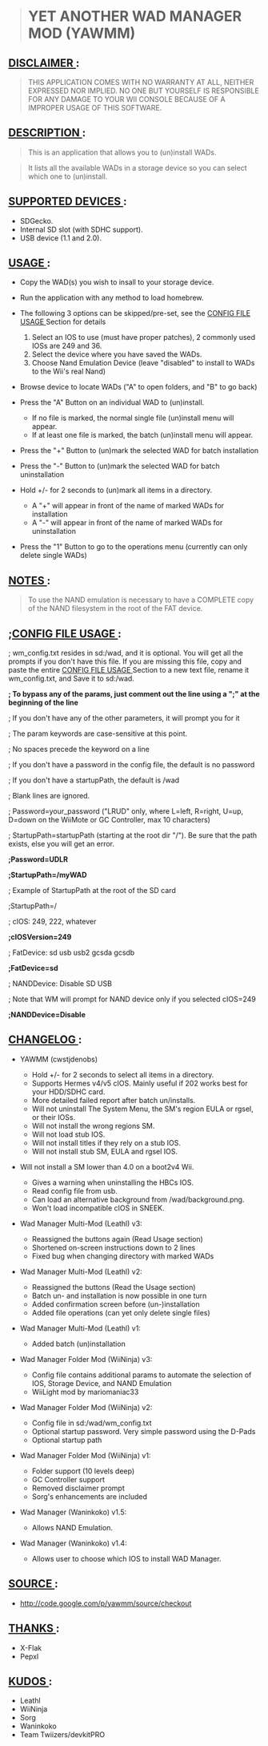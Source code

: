 > # YET ANOTHER WAD MANAGER MOD (YAWMM) #

## [DISCLAIMER ](.md): ##

> THIS APPLICATION COMES WITH NO WARRANTY AT ALL, NEITHER EXPRESSED NOR IMPLIED.
> NO ONE BUT YOURSELF IS RESPONSIBLE FOR ANY DAMAGE TO YOUR WII CONSOLE
> BECAUSE OF A IMPROPER USAGE OF THIS SOFTWARE.


## [DESCRIPTION ](.md): ##

> This is an application that allows you to (un)install WADs.

> It lists all the available WADs in a storage device
> so you can select which one to (un)install.


## [SUPPORTED DEVICES ](.md): ##

  * SDGecko.
  * Internal SD slot (with SDHC support).
  * USB device (1.1 and 2.0).


## [USAGE ](.md): ##

  * Copy the WAD(s) you wish to insall to your storage device.
  * Run the application with any method to load homebrew.

  * The following 3 options can be skipped/pre-set, see the [CONFIG FILE USAGE ](.md) Section for details
    1. Select an IOS to use (must have proper patches), 2 commonly used IOSs are 249 and 36.
    1. Select the device where you have saved the WADs.
    1. Choose Nand Emulation Device (leave "disabled" to install to WADs to the Wii's real Nand)

  * Browse device to locate WADs ("A" to open folders, and "B" to go back)

  * Press the "A" Button on an individual WAD to (un)install.
    * If no file is marked, the normal single file (un)install menu will appear.
    * If at least one file is marked, the batch (un)install menu will appear.

  * Press the "+" Button to (un)mark the selected WAD for batch installation
  * Press the "-" Button to (un)mark the selected WAD for batch uninstallation
  * Hold +/- for 2 seconds to (un)mark all items in a directory.
    * A "+" will appear in front of the name of marked WADs for installation
    * A "-" will appear in front of the name of marked WADs for uninstallation

  * Press the "1" Button to go to the operations menu (currently can only delete single WADs)


## [NOTES ](.md): ##

> To use the NAND emulation is necessary to have a COMPLETE copy
> of the NAND filesystem in the root of the FAT device.


## ;[CONFIG FILE USAGE ](.md): ##

; wm\_config.txt resides in sd:/wad, and it is optional. You will get all the prompts if you don't have this file. If you are missing this file, copy and paste the entire [CONFIG FILE USAGE ](.md) Section to a new text file, rename it wm\_config.txt, and Save it to sd:/wad.

**; To bypass any of the params, just comment out the line using a ";" at the beginning of the line**

; If you don't have any of the other parameters, it will prompt you for it

; The param keywords are case-sensitive at this point.

; No spaces precede the keyword on a line

; If you don't have a password in the config file, the default is no password

; If you don't have a startupPath, the default is /wad

; Blank lines are ignored.

; Password=your\_password ("LRUD" only, where L=left, R=right, U=up, D=down on the WiiMote or GC Controller, max 10 characters)

; StartupPath=startupPath (starting at the root dir "/"). Be sure that the path exists, else you will get an error.



**;Password=UDLR**

**;StartupPath=/myWAD**

; Example of StartupPath at the root of the SD card

;StartupPath=/

; cIOS: 249, 222, whatever

**;cIOSVersion=249**

; FatDevice: sd usb usb2 gcsda gcsdb

**;FatDevice=sd**

; NANDDevice: Disable SD USB

; Note that WM will prompt for NAND device only if you selected cIOS=249

**;NANDDevice=Disable**




## [CHANGELOG ](.md): ##

  * YAWMM (cwstjdenobs)
    * Hold +/- for 2 seconds to select all items in a directory.
    * Supports Hermes v4/v5 cIOS. Mainly useful if 202 works best for your HDD/SDHC card.
    * More detailed failed report after batch un/installs.
    * Will not uninstall The System Menu, the SM's region EULA or rgsel, or their IOSs.
    * Will not install the wrong regions SM.
    * Will not load stub IOS.
    * Will not install titles if they rely on a stub IOS.
    * Will not install stub SM, EULA and rgsel IOS.
  * Will not install a SM lower than 4.0 on a boot2v4 Wii.
    * Gives a warning when uninstalling the HBCs IOS.
    * Read config file from usb.
    * Can load an alternative background from /wad/background.png.
    * Won't load incompatible cIOS in SNEEK.

  * Wad Manager Multi-Mod (Leathl) v3:
    * Reassigned the buttons again (Read Usage section)
    * Shortened on-screen instructions down to 2 lines
    * Fixed bug when changing directory with marked WADs

  * Wad Manager Multi-Mod (Leathl) v2:
    * Reassigned the buttons (Read the Usage section)
    * Batch un- and installation is now possible in one turn
    * Added confirmation screen before (un-)installation
    * Added file operations (can yet only delete single files)

  * Wad Manager Multi-Mod (Leathl) v1:
    * Added batch (un)installation

  * Wad Manager Folder Mod (WiiNinja) v3:
    * Config file contains additional params to automate the selection of IOS, Storage Device, and NAND Emulation
    * WiiLight mod by mariomaniac33

  * Wad Manager Folder Mod (WiiNinja) v2:
    * Config file in sd:/wad/wm\_config.txt
    * Optional startup password. Very simple password using the D-Pads
    * Optional startup path

  * Wad Manager Folder Mod (WiiNinja) v1:
    * Folder support (10 levels deep)
    * GC Controller support
    * Removed disclaimer prompt
    * Sorg's enhancements are included

  * Wad Manager (Waninkoko) v1.5:
    * Allows NAND Emulation.

  * Wad Manager (Waninkoko) v1.4:
    * Allows user to choose which IOS to install WAD Manager.


## [SOURCE ](.md): ##
  * http://code.google.com/p/yawmm/source/checkout


## [THANKS ](.md): ##
  * X-Flak
  * Pepxl

## [KUDOS ](.md): ##
  * Leathl
  * WiiNinja
  * Sorg
  * Waninkoko
  * Team Twiizers/devkitPRO